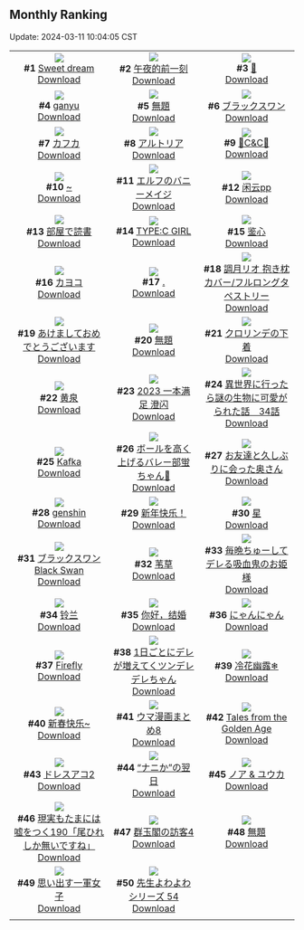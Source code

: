 ## Monthly Ranking
Update: 2024-03-11 10:04:05 CST

|      |      |      |
| :----: | :----: | :----: |
| ![](https://i.pixiv.re/c/240x480/img-master/img/2024/02/11/06/12/16/115940705_p0_master1200.jpg)<br>**#1** [Sweet dream](https://www.pixiv.net/artworks/115940705)<br>[Download](https://i.pixiv.re/img-original/img/2024/02/11/06/12/16/115940705_p0.png) | ![](https://i.pixiv.re/c/240x480/img-master/img/2024/02/11/13/39/30/115952605_p0_master1200.jpg)<br>**#2** [午夜的前一刻](https://www.pixiv.net/artworks/115952605)<br>[Download](https://i.pixiv.re/img-original/img/2024/02/11/13/39/30/115952605_p0.jpg) | ![](https://i.pixiv.re/c/240x480/img-master/img/2024/02/11/06/27/36/115945063_p0_master1200.jpg)<br>**#3** [🐚](https://www.pixiv.net/artworks/115945063)<br>[Download](https://i.pixiv.re/img-original/img/2024/02/11/06/27/36/115945063_p0.png) |
| ![](https://i.pixiv.re/c/240x480/img-master/img/2024/02/11/19/24/31/115960851_p0_master1200.jpg)<br>**#4** [ganyu](https://www.pixiv.net/artworks/115960851)<br>[Download](https://i.pixiv.re/img-original/img/2024/02/11/19/24/31/115960851_p0.jpg) | ![](https://i.pixiv.re/c/240x480/img-master/img/2024/02/11/18/30/46/115959359_p0_master1200.jpg)<br>**#5** [無題](https://www.pixiv.net/artworks/115959359)<br>[Download](https://i.pixiv.re/img-original/img/2024/02/11/18/30/46/115959359_p0.jpg) | ![](https://i.pixiv.re/c/240x480/img-master/img/2024/02/11/17/34/37/115957829_p0_master1200.jpg)<br>**#6** [ブラックスワン](https://www.pixiv.net/artworks/115957829)<br>[Download](https://i.pixiv.re/img-original/img/2024/02/11/17/34/37/115957829_p0.png) |
| ![](https://i.pixiv.re/c/240x480/img-master/img/2024/02/11/08/00/03/115946156_p0_master1200.jpg)<br>**#7** [カフカ](https://www.pixiv.net/artworks/115946156)<br>[Download](https://i.pixiv.re/img-original/img/2024/02/11/08/00/03/115946156_p0.jpg) | ![](https://i.pixiv.re/c/240x480/img-master/img/2024/02/11/16/33/20/115956387_p0_master1200.jpg)<br>**#8** [アルトリア](https://www.pixiv.net/artworks/115956387)<br>[Download](https://i.pixiv.re/img-original/img/2024/02/11/16/33/20/115956387_p0.jpg) | ![](https://i.pixiv.re/c/240x480/img-master/img/2024/02/11/01/03/53/115940384_p0_master1200.jpg)<br>**#9** [🐇C&C🐇](https://www.pixiv.net/artworks/115940384)<br>[Download](https://i.pixiv.re/img-original/img/2024/02/11/01/03/53/115940384_p0.jpg) |
| ![](https://i.pixiv.re/c/240x480/img-master/img/2024/02/11/00/00/17/115938047_p0_master1200.jpg)<br>**#10** [~](https://www.pixiv.net/artworks/115938047)<br>[Download](https://i.pixiv.re/img-original/img/2024/02/11/00/00/17/115938047_p0.jpg) | ![](https://i.pixiv.re/c/240x480/img-master/img/2024/02/11/22/54/45/115967694_p0_master1200.jpg)<br>**#11** [エルフのバニーメイジ](https://www.pixiv.net/artworks/115967694)<br>[Download](https://i.pixiv.re/img-original/img/2024/02/11/22/54/45/115967694_p0.jpg) | ![](https://i.pixiv.re/c/240x480/img-master/img/2024/02/12/13/03/27/115983357_p0_master1200.jpg)<br>**#12** [闲云pp](https://www.pixiv.net/artworks/115983357)<br>[Download](https://i.pixiv.re/img-original/img/2024/02/12/13/03/27/115983357_p0.jpg) |
| ![](https://i.pixiv.re/c/240x480/img-master/img/2024/02/13/00/00/26/116001506_p0_master1200.jpg)<br>**#13** [部屋で読書](https://www.pixiv.net/artworks/116001506)<br>[Download](https://i.pixiv.re/img-original/img/2024/02/13/00/00/26/116001506_p0.jpg) | ![](https://i.pixiv.re/c/240x480/img-master/img/2024/02/10/00/00/06/115906406_p0_master1200.jpg)<br>**#14** [TYPE:C GIRL](https://www.pixiv.net/artworks/115906406)<br>[Download](https://i.pixiv.re/img-original/img/2024/02/10/00/00/06/115906406_p0.jpg) | ![](https://i.pixiv.re/c/240x480/img-master/img/2024/02/11/12/57/26/115951697_p0_master1200.jpg)<br>**#15** [鉴心](https://www.pixiv.net/artworks/115951697)<br>[Download](https://i.pixiv.re/img-original/img/2024/02/11/12/57/26/115951697_p0.jpg) |
| ![](https://i.pixiv.re/c/240x480/img-master/img/2024/02/11/12/42/55/115951373_p0_master1200.jpg)<br>**#16** [カヨコ](https://www.pixiv.net/artworks/115951373)<br>[Download](https://i.pixiv.re/img-original/img/2024/02/11/12/42/55/115951373_p0.png) | ![](https://i.pixiv.re/c/240x480/img-master/img/2024/02/10/00/00/25/115906527_p0_master1200.jpg)<br>**#17** [.](https://www.pixiv.net/artworks/115906527)<br>[Download](https://i.pixiv.re/img-original/img/2024/02/10/00/00/25/115906527_p0.jpg) | ![](https://i.pixiv.re/c/240x480/img-master/img/2024/02/11/20/26/51/115962667_p0_master1200.jpg)<br>**#18** [調月リオ 抱き枕カバー/フルロングタペストリー](https://www.pixiv.net/artworks/115962667)<br>[Download](https://i.pixiv.re/img-original/img/2024/02/11/20/26/51/115962667_p0.jpg) |
| ![](https://i.pixiv.re/c/240x480/img-master/img/2024/02/11/00/00/23/115938079_p0_master1200.jpg)<br>**#19** [あけましておめでとうございます](https://www.pixiv.net/artworks/115938079)<br>[Download](https://i.pixiv.re/img-original/img/2024/02/11/00/00/23/115938079_p0.png) | ![](https://i.pixiv.re/c/240x480/img-master/img/2024/02/11/10/57/08/115949239_p0_master1200.jpg)<br>**#20** [無題](https://www.pixiv.net/artworks/115949239)<br>[Download](https://i.pixiv.re/img-original/img/2024/02/11/10/57/08/115949239_p0.jpg) | ![](https://i.pixiv.re/c/240x480/img-master/img/2024/02/12/19/45/11/115992878_p0_master1200.jpg)<br>**#21** [クロリンデの下着](https://www.pixiv.net/artworks/115992878)<br>[Download](https://i.pixiv.re/img-original/img/2024/02/12/19/45/11/115992878_p0.png) |
| ![](https://i.pixiv.re/c/240x480/img-master/img/2024/02/11/01/31/44/115941077_p0_master1200.jpg)<br>**#22** [黄泉](https://www.pixiv.net/artworks/115941077)<br>[Download](https://i.pixiv.re/img-original/img/2024/02/11/01/31/44/115941077_p0.jpg) | ![](https://i.pixiv.re/c/240x480/img-master/img/2024/02/11/10/38/44/115948905_p0_master1200.jpg)<br>**#23** [2023 一本满足 澄闪](https://www.pixiv.net/artworks/115948905)<br>[Download](https://i.pixiv.re/img-original/img/2024/02/11/10/38/44/115948905_p0.jpg) | ![](https://i.pixiv.re/c/240x480/img-master/img/2024/02/11/17/36/35/115957881_p0_master1200.jpg)<br>**#24** [異世界に行ったら謎の生物に可愛がられた話　34話](https://www.pixiv.net/artworks/115957881)<br>[Download](https://i.pixiv.re/img-original/img/2024/02/11/17/36/35/115957881_p0.jpg) |
| ![](https://i.pixiv.re/c/240x480/img-master/img/2024/02/11/00/00/26/115938082_p0_master1200.jpg)<br>**#25** [Kafka](https://www.pixiv.net/artworks/115938082)<br>[Download](https://i.pixiv.re/img-original/img/2024/02/11/00/00/26/115938082_p0.jpg) | ![](https://i.pixiv.re/c/240x480/img-master/img/2024/02/10/18/13/08/115926958_p0_master1200.jpg)<br>**#26** [ボールを高く上げるバレー部蛍ちゃん🏐](https://www.pixiv.net/artworks/115926958)<br>[Download](https://i.pixiv.re/img-original/img/2024/02/10/18/13/08/115926958_p0.jpg) | ![](https://i.pixiv.re/c/240x480/img-master/img/2024/02/11/00/03/30/115938397_p0_master1200.jpg)<br>**#27** [お友達と久しぶりに会った奥さん](https://www.pixiv.net/artworks/115938397)<br>[Download](https://i.pixiv.re/img-original/img/2024/02/11/00/03/30/115938397_p0.jpg) |
| ![](https://i.pixiv.re/c/240x480/img-master/img/2024/02/11/19/19/59/115960740_p0_master1200.jpg)<br>**#28** [genshin](https://www.pixiv.net/artworks/115960740)<br>[Download](https://i.pixiv.re/img-original/img/2024/02/11/19/19/59/115960740_p0.jpg) | ![](https://i.pixiv.re/c/240x480/img-master/img/2024/02/11/00/00/14/115938032_p0_master1200.jpg)<br>**#29** [新年快乐！](https://www.pixiv.net/artworks/115938032)<br>[Download](https://i.pixiv.re/img-original/img/2024/02/11/00/00/14/115938032_p0.jpg) | ![](https://i.pixiv.re/c/240x480/img-master/img/2024/02/10/19/09/12/115928533_p0_master1200.jpg)<br>**#30** [星](https://www.pixiv.net/artworks/115928533)<br>[Download](https://i.pixiv.re/img-original/img/2024/02/10/19/09/12/115928533_p0.jpg) |
| ![](https://i.pixiv.re/c/240x480/img-master/img/2024/02/11/00/18/25/115939009_p0_master1200.jpg)<br>**#31** [ブラックスワン Black Swan](https://www.pixiv.net/artworks/115939009)<br>[Download](https://i.pixiv.re/img-original/img/2024/02/11/00/18/25/115939009_p0.png) | ![](https://i.pixiv.re/c/240x480/img-master/img/2024/02/11/00/00/03/115937962_p0_master1200.jpg)<br>**#32** [苇草](https://www.pixiv.net/artworks/115937962)<br>[Download](https://i.pixiv.re/img-original/img/2024/02/11/00/00/03/115937962_p0.jpg) | ![](https://i.pixiv.re/c/240x480/img-master/img/2024/02/11/14/27/00/115953653_p0_master1200.jpg)<br>**#33** [毎晩ちゅーしてデレる吸血鬼のお姫様](https://www.pixiv.net/artworks/115953653)<br>[Download](https://i.pixiv.re/img-original/img/2024/02/11/14/27/00/115953653_p0.jpg) |
| ![](https://i.pixiv.re/c/240x480/img-master/img/2024/02/11/18/54/38/115959976_p0_master1200.jpg)<br>**#34** [铃兰](https://www.pixiv.net/artworks/115959976)<br>[Download](https://i.pixiv.re/img-original/img/2024/02/11/18/54/38/115959976_p0.jpg) | ![](https://i.pixiv.re/c/240x480/img-master/img/2024/02/11/00/30/02/115939384_p0_master1200.jpg)<br>**#35** [你好，结婚](https://www.pixiv.net/artworks/115939384)<br>[Download](https://i.pixiv.re/img-original/img/2024/02/11/00/30/02/115939384_p0.jpg) | ![](https://i.pixiv.re/c/240x480/img-master/img/2024/02/10/14/06/16/115921253_p0_master1200.jpg)<br>**#36** [にゃんにゃん](https://www.pixiv.net/artworks/115921253)<br>[Download](https://i.pixiv.re/img-original/img/2024/02/10/14/06/16/115921253_p0.png) |
| ![](https://i.pixiv.re/c/240x480/img-master/img/2024/02/11/00/00/06/115937988_p0_master1200.jpg)<br>**#37** [Firefly](https://www.pixiv.net/artworks/115937988)<br>[Download](https://i.pixiv.re/img-original/img/2024/02/11/00/00/06/115937988_p0.jpg) | ![](https://i.pixiv.re/c/240x480/img-master/img/2024/02/11/00/01/11/115938210_p0_master1200.jpg)<br>**#38** [1日ごとにデレが増えてくツンデレデレちゃん](https://www.pixiv.net/artworks/115938210)<br>[Download](https://i.pixiv.re/img-original/img/2024/02/11/00/01/11/115938210_p0.png) | ![](https://i.pixiv.re/c/240x480/img-master/img/2024/02/10/01/01/56/115908961_p0_master1200.jpg)<br>**#39** [冷花幽露❄](https://www.pixiv.net/artworks/115908961)<br>[Download](https://i.pixiv.re/img-original/img/2024/02/10/01/01/56/115908961_p0.jpg) |
| ![](https://i.pixiv.re/c/240x480/img-master/img/2024/02/09/18/07/01/115895910_p0_master1200.jpg)<br>**#40** [新春快乐~](https://www.pixiv.net/artworks/115895910)<br>[Download](https://i.pixiv.re/img-original/img/2024/02/09/18/07/01/115895910_p0.jpg) | ![](https://i.pixiv.re/c/240x480/img-master/img/2024/02/19/01/41/53/116018369_p0_master1200.jpg)<br>**#41** [ウマ漫画まとめ8](https://www.pixiv.net/artworks/116018369)<br>[Download](https://i.pixiv.re/img-original/img/2024/02/19/01/41/53/116018369_p0.png) | ![](https://i.pixiv.re/c/240x480/img-master/img/2024/02/11/17/46/52/115958133_p0_master1200.jpg)<br>**#42** [Tales from the Golden Age](https://www.pixiv.net/artworks/115958133)<br>[Download](https://i.pixiv.re/img-original/img/2024/02/11/17/46/52/115958133_p0.png) |
| ![](https://i.pixiv.re/c/240x480/img-master/img/2024/02/10/00/08/16/115907169_p0_master1200.jpg)<br>**#43** [ドレスアコ2](https://www.pixiv.net/artworks/115907169)<br>[Download](https://i.pixiv.re/img-original/img/2024/02/10/00/08/16/115907169_p0.jpg) | ![](https://i.pixiv.re/c/240x480/img-master/img/2024/02/12/17/11/02/115988674_p0_master1200.jpg)<br>**#44** [“ナニか”の翌日](https://www.pixiv.net/artworks/115988674)<br>[Download](https://i.pixiv.re/img-original/img/2024/02/12/17/11/02/115988674_p0.jpg) | ![](https://i.pixiv.re/c/240x480/img-master/img/2024/02/12/20/30/10/115994276_p0_master1200.jpg)<br>**#45** [ノア & ユウカ](https://www.pixiv.net/artworks/115994276)<br>[Download](https://i.pixiv.re/img-original/img/2024/02/12/20/30/10/115994276_p0.png) |
| ![](https://i.pixiv.re/c/240x480/img-master/img/2024/02/11/19/33/24/115958526_p0_master1200.jpg)<br>**#46** [現実もたまには嘘をつく190「尾ひれしか無いですね」](https://www.pixiv.net/artworks/115958526)<br>[Download](https://i.pixiv.re/img-original/img/2024/02/11/19/33/24/115958526_p0.jpg) | ![](https://i.pixiv.re/c/240x480/img-master/img/2024/02/09/00/10/59/115879931_p0_master1200.jpg)<br>**#47** [群玉閣の訪客4](https://www.pixiv.net/artworks/115879931)<br>[Download](https://i.pixiv.re/img-original/img/2024/02/09/00/10/59/115879931_p0.jpg) | ![](https://i.pixiv.re/c/240x480/img-master/img/2024/02/12/00/00/30/115970008_p0_master1200.jpg)<br>**#48** [無題](https://www.pixiv.net/artworks/115970008)<br>[Download](https://i.pixiv.re/img-original/img/2024/02/12/00/00/30/115970008_p0.jpg) |
| ![](https://i.pixiv.re/c/240x480/img-master/img/2024/02/11/00/03/03/115938374_p0_master1200.jpg)<br>**#49** [思い出す一軍女子](https://www.pixiv.net/artworks/115938374)<br>[Download](https://i.pixiv.re/img-original/img/2024/02/11/00/03/03/115938374_p0.png) | ![](https://i.pixiv.re/c/240x480/img-master/img/2024/02/10/08/43/59/115915470_p0_master1200.jpg)<br>**#50** [先生よわよわシリーズ 54](https://www.pixiv.net/artworks/115915470)<br>[Download](https://i.pixiv.re/img-original/img/2024/02/10/08/43/59/115915470_p0.jpg) |
|      |
